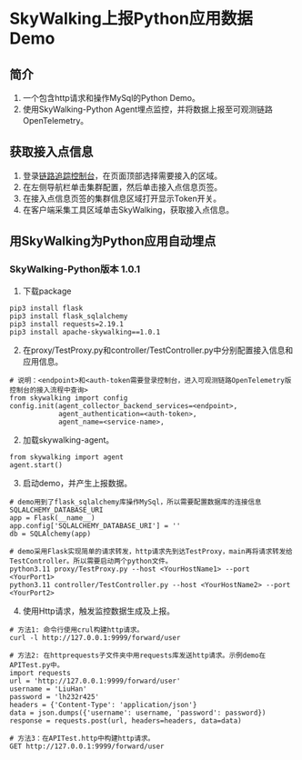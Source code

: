 # SkyWalking上报Python应用数据Demo
## 简介
1. 一个包含http请求和操作MySql的Python Demo。
2. 使用SkyWalking-Python Agent埋点监控，并将数据上报至可观测链路OpenTelemetry。
## 获取接入点信息
1. 登录[链路追踪控制台](https://tracing.console.aliyun.com/)，在页面顶部选择需要接入的区域。
2. 在左侧导航栏单击集群配置，然后单击接入点信息页签。
3. 在接入点信息页签的集群信息区域打开显示Token开关。
4. 在客户端采集工具区域单击SkyWalking，获取接入点信息。
## 用SkyWalking为Python应用自动埋点
### SkyWalking-Python版本 1.0.1
1. 下载package
```
pip3 install flask
pip3 install flask_sqlalchemy
pip3 install requests=2.19.1
pip3 install apache-skywalking==1.0.1
```
2. 在proxy/TestProxy.py和controller/TestController.py中分别配置接入信息和应用信息。
```
# 说明：<endpoint>和<auth-token需要登录控制台，进入可观测链路OpenTelemetry版控制台的接入流程中查询>
from skywalking import config
config.init(agent_collector_backend_services=<endpoint>,
            agent_authentication=<auth-token>,
            agent_name=<service-name>,
```
2. 加载skywalking-agent。
```
from skywalking import agent
agent.start()
```
3. 启动demo，并产生上报数据。
```
# demo用到了flask_sqlalchemy库操作MySql，所以需要配置数据库的连接信息SQLALCHEMY_DATABASE_URI
app = Flask(__name__)
app.config['SQLALCHEMY_DATABASE_URI'] = ''
db = SQLAlchemy(app)

# demo采用Flask实现简单的请求转发，http请求先到达TestProxy，main再将请求转发给TestController。所以需要启动两个python文件。
python3.11 proxy/TestProxy.py --host <YourHostName1> --port <YourPort1>
python3.11 controller/TestController.py --host <YourHostName2> --port <YourPort2>
```
4. 使用Http请求，触发监控数据生成及上报。
```
# 方法1: 命令行使用crul构建http请求。
curl -l http://127.0.0.1:9999/forward/user

# 方法2: 在httprequests子文件夹中用requests库发送http请求。示例demo在APITest.py中。
import requests
url = 'http://127.0.0.1:9999/forward/user'
username = 'LiuHan'
password = 'lh232r425'
headers = {'Content-Type': 'application/json'}
data = json.dumps({'username': username, 'password': password})
response = requests.post(url, headers=headers, data=data)

# 方法3：在APITest.http中构建http请求。
GET http://127.0.0.1:9999/forward/user
```

